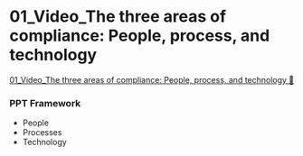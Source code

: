 # 01_Video_The three areas of compliance: People, process, and technology

[01_Video_The three areas of compliance: People, process, and technology &#128279;](https://www.coursera.org/learn/strategies-for-cloud-security-risk-management/lecture/kp2kI/the-three-areas-of-compliance-people-process-and-technology)

### PPT Framework

- People
- Processes
- Technology
